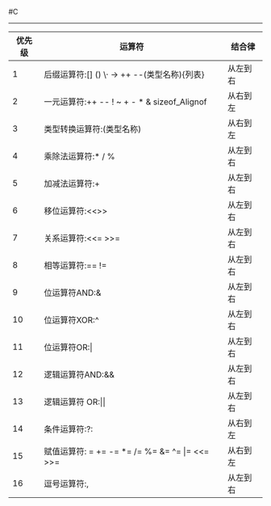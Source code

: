 #C 

---
| **优先级** | **运算符**                                | **结合律** |
|---------|----------------------------------------|---------|
| 1       | 后缀运算符:\[\] \(\) \· \-> \+\+ \-\-\(类型名称\)\{列表\}    | 从左到右    |
| 2       | 一元运算符:\+\+ \-\- \! \~ \+ \- \* & sizeof\_Alignof |从右到左|
| 3       | 类型转换运算符:\(类型名称\)                       |从右到左|
| 4       | 乘除法运算符:\* \/ \%                            |从左到右|
| 5       | 加减法运算符:\+                              |从左到右|
| 6       | 移位运算符:<<>>                             |从左到右|
| 7       | 关系运算符:<<= >>=                           |从左到右|
| 8       | 相等运算符:== \!=                            |从左到右|
| 9       | 位运算符AND:&                              |从左到右|
| 10      | 位运算符XOR:^                              |从左到右|
| 11      | 位运算符OR:\|                               |从左到右|
| 12      | 逻辑运算符AND:&&                            | 从左到右    |
| 13      | 逻辑运算符 OR:\|\|                           | 从左到右    |
| 14      | 条件运算符:?:                               | 从右到左    |
| 15      | 赋值运算符: = +=  -= \*= /= %= &= ^= \|= <<= >>=  | 从右到左    |
| 16      | 逗号运算符:,                                | 从左到右    |
